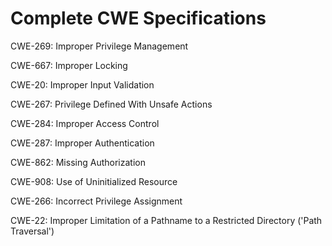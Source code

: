 

# Complete CWE Specifications

CWE-269: Improper Privilege Management

CWE-667: Improper Locking

CWE-20: Improper Input Validation

CWE-267: Privilege Defined With Unsafe Actions

CWE-284: Improper Access Control

CWE-287: Improper Authentication

CWE-862: Missing Authorization

CWE-908: Use of Uninitialized Resource

CWE-266: Incorrect Privilege Assignment

CWE-22: Improper Limitation of a Pathname to a Restricted Directory ('Path Traversal')